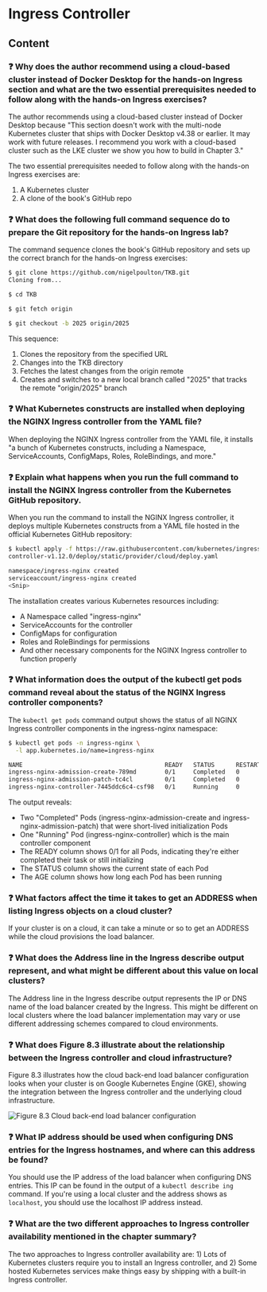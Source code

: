 # Ingress Controller

## Content

### ❓ Why does the author recommend using a cloud-based cluster instead of Docker Desktop for the hands-on Ingress section and what are the two essential prerequisites needed to follow along with the hands-on Ingress exercises?
The author recommends using a cloud-based cluster instead of Docker Desktop because "This section doesn't work with the multi-node Kubernetes cluster that ships with Docker Desktop v4.38 or earlier. It may work with future releases. I recommend you work with a cloud-based cluster such as the LKE cluster we show you how to build in Chapter 3."

The two essential prerequisites needed to follow along with the hands-on Ingress exercises are:
1. A Kubernetes cluster
2. A clone of the book's GitHub repo

### ❓ What does the following full command sequence do to prepare the Git repository for the hands-on Ingress lab?
The command sequence clones the book's GitHub repository and sets up the correct branch for the hands-on Ingress exercises:

```bash
$ git clone https://github.com/nigelpoulton/TKB.git
Cloning from...

$ cd TKB

$ git fetch origin

$ git checkout -b 2025 origin/2025
```

This sequence:
1. Clones the repository from the specified URL
2. Changes into the TKB directory
3. Fetches the latest changes from the origin remote
4. Creates and switches to a new local branch called "2025" that tracks the remote "origin/2025" branch

### ❓ What Kubernetes constructs are installed when deploying the NGINX Ingress controller from the YAML file?
When deploying the NGINX Ingress controller from the YAML file, it installs "a bunch of Kubernetes constructs, including a Namespace, ServiceAccounts, ConfigMaps, Roles, RoleBindings, and more."

### ❓ Explain what happens when you run the full command to install the NGINX Ingress controller from the Kubernetes GitHub repository.
When you run the command to install the NGINX Ingress controller, it deploys multiple Kubernetes constructs from a YAML file hosted in the official Kubernetes GitHub repository:

```bash
$ kubectl apply -f https://raw.githubusercontent.com/kubernetes/ingress-nginx/
controller-v1.12.0/deploy/static/provider/cloud/deploy.yaml

namespace/ingress-nginx created
serviceaccount/ingress-nginx created
<Snip>
```

The installation creates various Kubernetes resources including:
- A Namespace called "ingress-nginx"
- ServiceAccounts for the controller
- ConfigMaps for configuration
- Roles and RoleBindings for permissions
- And other necessary components for the NGINX Ingress controller to function properly

### ❓ What information does the output of the kubectl get pods command reveal about the status of the NGINX Ingress controller components?
The `kubectl get pods` command output shows the status of all NGINX Ingress controller components in the ingress-nginx namespace:

```bash
$ kubectl get pods -n ingress-nginx \
  -l app.kubernetes.io/name=ingress-nginx

NAME                                        READY   STATUS      RESTARTS   AGE
ingress-nginx-admission-create-789md        0/1     Completed   0          25s
ingress-nginx-admission-patch-tc4cl         0/1     Completed   0          25s
ingress-nginx-controller-7445ddc6c4-csf98   0/1     Running     0          26s
```

The output reveals:
- Two "Completed" Pods (ingress-nginx-admission-create and ingress-nginx-admission-patch) that were short-lived initialization Pods
- One "Running" Pod (ingress-nginx-controller) which is the main controller component
- The READY column shows 0/1 for all Pods, indicating they're either completed their task or still initializing
- The STATUS column shows the current state of each Pod
- The AGE column shows how long each Pod has been running

### ❓ What factors affect the time it takes to get an ADDRESS when listing Ingress objects on a cloud cluster?
If your cluster is on a cloud, it can take a minute or so to get an ADDRESS while the cloud provisions the load balancer.

### ❓ What does the Address line in the Ingress describe output represent, and what might be different about this value on local clusters?
The Address line in the Ingress describe output represents the IP or DNS name of the load balancer created by the Ingress. This might be different on local clusters where the load balancer implementation may vary or use different addressing schemes compared to cloud environments.

### ❓ What does Figure 8.3 illustrate about the relationship between the Ingress controller and cloud infrastructure?
Figure 8.3 illustrates how the cloud back-end load balancer configuration looks when your cluster is on Google Kubernetes Engine (GKE), showing the integration between the Ingress controller and the underlying cloud infrastructure.

![Figure 8.3 Cloud back-end load balancer configuration](media/figure8-3.png)

### ❓ What IP address should be used when configuring DNS entries for the Ingress hostnames, and where can this address be found?
You should use the IP address of the load balancer when configuring DNS entries. This IP can be found in the output of a `kubectl describe ing` command. If you're using a local cluster and the address shows as `localhost`, you should use the localhost IP address instead.

### ❓ What are the two different approaches to Ingress controller availability mentioned in the chapter summary?
The two approaches to Ingress controller availability are: 1) Lots of Kubernetes clusters require you to install an Ingress controller, and 2) Some hosted Kubernetes services make things easy by shipping with a built-in Ingress controller.

